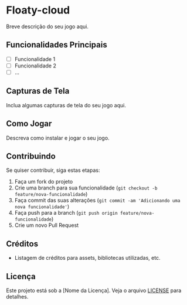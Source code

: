 # Floaty-cloud

Breve descrição do seu jogo aqui.

## Funcionalidades Principais

- [ ] Funcionalidade 1
- [ ] Funcionalidade 2
- [ ] ...

## Capturas de Tela

Inclua algumas capturas de tela do seu jogo aqui.

## Como Jogar

Descreva como instalar e jogar o seu jogo.

## Contribuindo

Se quiser contribuir, siga estas etapas:

1. Faça um fork do projeto
2. Crie uma branch para sua funcionalidade (`git checkout -b feature/nova-funcionalidade`)
3. Faça commit das suas alterações (`git commit -am 'Adicionando uma nova funcionalidade'`)
4. Faça push para a branch (`git push origin feature/nova-funcionalidade`)
5. Crie um novo Pull Request

## Créditos

- Listagem de créditos para assets, bibliotecas utilizadas, etc.

## Licença

Este projeto está sob a [Nome da Licença]. Veja o arquivo [LICENSE](LICENSE) para detalhes.

